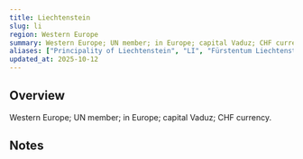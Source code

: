 ```yaml
---
title: Liechtenstein
slug: li
region: Western Europe
summary: Western Europe; UN member; in Europe; capital Vaduz; CHF currency.
aliases: ["Principality of Liechtenstein", "LI", "Fürstentum Liechtenstein"]
updated_at: 2025-10-12
---
```


## Overview

Western Europe; UN member; in Europe; capital Vaduz; CHF currency.

## Notes

<!-- Add your first note below -->
